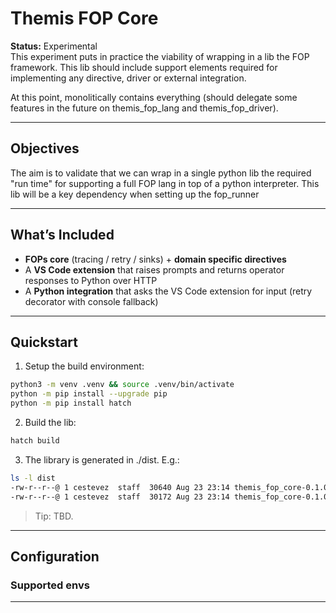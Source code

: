 # Themis FOP Core

**Status:** Experimental  
This experiment puts in practice the viability of wrapping in a lib the FOP framework.
This lib should include support elements required for implementing any directive, driver or external integration.

At this point, monolitically contains everything (should delegate some features in the future on themis_fop_lang and themis_fop_driver).

---

## Objectives

The aim is to validate that we can wrap in a single python lib the required "run time" for supporting a full FOP lang in top of a python interpreter. This lib will be a key dependency when setting up the fop_runner

---

## What’s Included

- **FOPs core** (tracing / retry / sinks) + **domain specific directives**
- A **VS Code extension** that raises prompts and returns operator responses to Python over HTTP
- A **Python integration** that asks the VS Code extension for input (retry decorator with console fallback)

---

## Quickstart

1. Setup the build environment:  
```bash
python3 -m venv .venv && source .venv/bin/activate
python -m pip install --upgrade pip
python -m pip install hatch
```
2. Build the lib:
```bash
hatch build
```

3. The library is generated in ./dist. E.g.:
```bash
ls -l dist
-rw-r--r--@ 1 cestevez  staff  30640 Aug 23 23:14 themis_fop_core-0.1.0-py3-none-any.whl
-rw-r--r--@ 1 cestevez  staff  30172 Aug 23 23:14 themis_fop_core-0.1.0.tar.gz
```


> Tip: TBD.

---

## Configuration

### Supported envs

---
